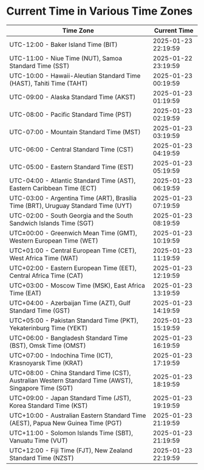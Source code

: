 # Current Time in Various Time Zones

| Time Zone | Current Time |
|-----------|--------------|
| UTC-12:00 - Baker Island Time (BIT) | 2025-01-23 22:19:59 |
| UTC-11:00 - Niue Time (NUT), Samoa Standard Time (SST) | 2025-01-22 23:19:59 |
| UTC-10:00 - Hawaii-Aleutian Standard Time (HAST), Tahiti Time (TAHT) | 2025-01-23 00:19:59 |
| UTC-09:00 - Alaska Standard Time (AKST) | 2025-01-23 01:19:59 |
| UTC-08:00 - Pacific Standard Time (PST) | 2025-01-23 02:19:59 |
| UTC-07:00 - Mountain Standard Time (MST) | 2025-01-23 03:19:59 |
| UTC-06:00 - Central Standard Time (CST) | 2025-01-23 04:19:59 |
| UTC-05:00 - Eastern Standard Time (EST) | 2025-01-23 05:19:59 |
| UTC-04:00 - Atlantic Standard Time (AST), Eastern Caribbean Time (ECT) | 2025-01-23 06:19:59 |
| UTC-03:00 - Argentina Time (ART), Brasília Time (BRT), Uruguay Standard Time (UYT) | 2025-01-23 07:19:59 |
| UTC-02:00 - South Georgia and the South Sandwich Islands Time (SGT) | 2025-01-23 08:19:59 |
| UTC±00:00 - Greenwich Mean Time (GMT), Western European Time (WET) | 2025-01-23 10:19:59 |
| UTC+01:00 - Central European Time (CET), West Africa Time (WAT) | 2025-01-23 11:19:59 |
| UTC+02:00 - Eastern European Time (EET), Central Africa Time (CAT) | 2025-01-23 12:19:59 |
| UTC+03:00 - Moscow Time (MSK), East Africa Time (EAT) | 2025-01-23 13:19:59 |
| UTC+04:00 - Azerbaijan Time (AZT), Gulf Standard Time (GST) | 2025-01-23 14:19:59 |
| UTC+05:00 - Pakistan Standard Time (PKT), Yekaterinburg Time (YEKT) | 2025-01-23 15:19:59 |
| UTC+06:00 - Bangladesh Standard Time (BST), Omsk Time (OMST) | 2025-01-23 16:19:59 |
| UTC+07:00 - Indochina Time (ICT), Krasnoyarsk Time (KRAT) | 2025-01-23 17:19:59 |
| UTC+08:00 - China Standard Time (CST), Australian Western Standard Time (AWST), Singapore Time (SGT) | 2025-01-23 18:19:59 |
| UTC+09:00 - Japan Standard Time (JST), Korea Standard Time (KST) | 2025-01-23 19:19:59 |
| UTC+10:00 - Australian Eastern Standard Time (AEST), Papua New Guinea Time (PGT) | 2025-01-23 21:19:59 |
| UTC+11:00 - Solomon Islands Time (SBT), Vanuatu Time (VUT) | 2025-01-23 21:19:59 |
| UTC+12:00 - Fiji Time (FJT), New Zealand Standard Time (NZST) | 2025-01-23 22:19:59 |
